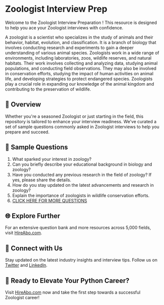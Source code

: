 # Zoologist Interview Prep

Welcome to the Zoologist Interview Preparation ! This resource is designed to help you ace your Zoologist interviews with confidence.

A zoologist is a scientist who specializes in the study of animals and their behavior, habitat, evolution, and classification. It is a branch of biology that involves conducting research and experiments to gain a deeper understanding of various animal species. Zoologists work in a wide range of environments, including laboratories, zoos, wildlife reserves, and natural habitats. Their work involves collecting and analyzing data, studying animal populations, and conducting field observations. They may also be involved in conservation efforts, studying the impact of human activities on animal life, and developing strategies to protect endangered species. Zoologists play a crucial role in expanding our knowledge of the animal kingdom and contributing to the preservation of wildlife.

## 🚀 Overview

Whether you're a seasoned Zoologist or just starting in the field, this repository is tailored to enhance your interview readiness. We've curated a set of sample questions commonly asked in Zoologist interviews to help you prepare and succeed.

## 📝 Sample Questions

1. What sparked your interest in zoology?
2. Can you briefly describe your educational background in biology and zoology?
3. Have you conducted any previous research in the field of zoology? If yes, please share the details.
4. How do you stay updated on the latest advancements and research in zoology?
5. Explain the importance of zoologists in wildlife conservation efforts.
6. [CLICK HERE FOR MORE QUESTIONS](https://hireabo.com/job/5_1_5/Zoologist)

## 🌐 Explore Further

For an extensive question bank and more resources across 5,000 fields, visit [HireAbo.com](https://www.hireabo.com).

## 📱 Connect with Us

Stay updated on the latest industry insights and interview tips. Follow us on [Twitter](https://twitter.com/hireabo) and [LinkedIn](https://www.linkedin.com/in/hire-abo-3609972a8/).

## 🚀 Ready to Elevate Your Python Career?

Visit [HireAbo.com](https://www.hireabo.com) now and take the first step towards a successful Zoologist career!